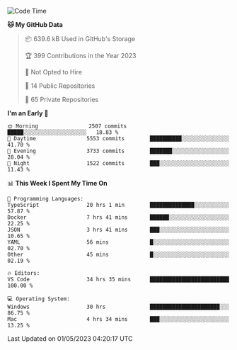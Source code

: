 <!--START_SECTION:waka-->
![Code Time](http://img.shields.io/badge/Code%20Time-4%2C002%20hrs%2016%20mins-blue)

**🐱 My GitHub Data** 

> 📦 639.6 kB Used in GitHub's Storage 
 > 
> 🏆 399 Contributions in the Year 2023
 > 
> 🚫 Not Opted to Hire
 > 
> 📜 14 Public Repositories 
 > 
> 🔑 65 Private Repositories 
 > 
**I'm an Early 🐤** 

```text
🌞 Morning                2507 commits        █████░░░░░░░░░░░░░░░░░░░░   18.83 % 
🌆 Daytime                5553 commits        ██████████░░░░░░░░░░░░░░░   41.70 % 
🌃 Evening                3733 commits        ███████░░░░░░░░░░░░░░░░░░   28.04 % 
🌙 Night                  1522 commits        ███░░░░░░░░░░░░░░░░░░░░░░   11.43 % 
```


📊 **This Week I Spent My Time On** 

```text
💬 Programming Languages: 
TypeScript               20 hrs 1 min        ██████████████░░░░░░░░░░░   57.87 % 
Docker                   7 hrs 41 mins       ██████░░░░░░░░░░░░░░░░░░░   22.25 % 
JSON                     3 hrs 41 mins       ███░░░░░░░░░░░░░░░░░░░░░░   10.65 % 
YAML                     56 mins             █░░░░░░░░░░░░░░░░░░░░░░░░   02.70 % 
Other                    45 mins             █░░░░░░░░░░░░░░░░░░░░░░░░   02.19 % 

🔥 Editors: 
VS Code                  34 hrs 35 mins      █████████████████████████   100.00 % 

💻 Operating System: 
Windows                  30 hrs              ██████████████████████░░░   86.75 % 
Mac                      4 hrs 34 mins       ███░░░░░░░░░░░░░░░░░░░░░░   13.25 % 
```


 Last Updated on 01/05/2023 04:20:17 UTC
<!--END_SECTION:waka-->

